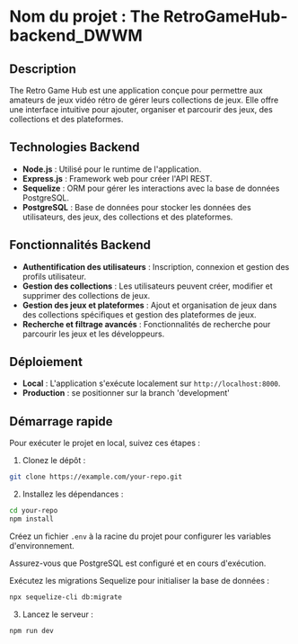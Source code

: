 # Nom du projet : The RetroGameHub-backend_DWWM

## Description

The Retro Game Hub est une application conçue pour permettre aux amateurs de jeux vidéo rétro de gérer leurs collections de jeux. Elle offre une interface intuitive pour ajouter, organiser et parcourir des jeux, des collections et des plateformes.

## Technologies Backend 

- **Node.js** : Utilisé pour le runtime de l'application. 
- **Express.js** : Framework web pour créer l'API REST. 
- **Sequelize** : ORM pour gérer les interactions avec la base de données PostgreSQL. 
- **PostgreSQL** : Base de données pour stocker les données des utilisateurs, des jeux, des collections et des plateformes. 
## Fonctionnalités Backend 

- **Authentification des utilisateurs** : Inscription, connexion et gestion des profils utilisateur.
- **Gestion des collections** : Les utilisateurs peuvent créer, modifier et supprimer des collections de jeux. 
- **Gestion des jeux et plateformes** : Ajout et organisation de jeux dans des collections spécifiques et gestion des plateformes de jeux.
- **Recherche et filtrage avancés** : Fonctionnalités de recherche pour parcourir les jeux et les développeurs.

## Déploiement

- **Local** : L'application s'exécute localement sur `http://localhost:8000`.
- **Production** : se positionner sur la branch 'development'

## Démarrage rapide

Pour exécuter le projet en local, suivez ces étapes :

1. Clonez le dépôt :

 ```bash
 git clone https://example.com/your-repo.git
 ```

2. Installez les dépendances :

```bash
cd your-repo 
npm install
```

Créez un fichier `.env` à la racine du projet pour configurer les variables d'environnement.

Assurez-vous que PostgreSQL est configuré et en cours d'exécution.

Exécutez les migrations Sequelize pour initialiser la base de données :

```bash
npx sequelize-cli db:migrate
```

3. Lancez le serveur :

```bash
npm run dev
```
